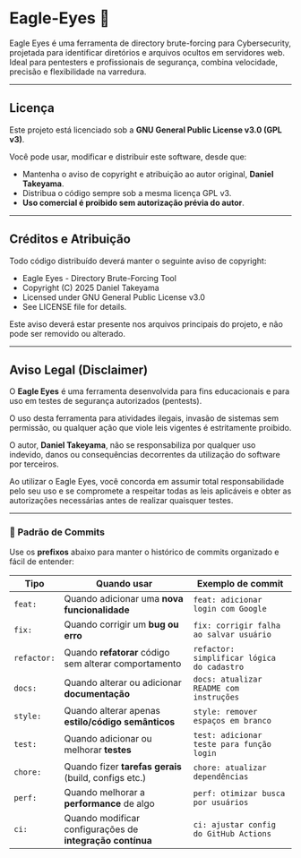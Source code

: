 # Eagle-Eyes 🦅
Eagle Eyes é uma ferramenta de directory brute-forcing para Cybersecurity, projetada para identificar diretórios e arquivos ocultos em servidores web. Ideal para pentesters e profissionais de segurança, combina velocidade, precisão e flexibilidade na varredura.

---

## Licença

Este projeto está licenciado sob a **GNU General Public License v3.0 (GPL v3)**.

Você pode usar, modificar e distribuir este software, desde que:  
- Mantenha o aviso de copyright e atribuição ao autor original, **Daniel Takeyama**.  
- Distribua o código sempre sob a mesma licença GPL v3.  
- **Uso comercial é proibido sem autorização prévia do autor**.

---

## Créditos e Atribuição

Todo código distribuído deverá manter o seguinte aviso de copyright:
- Eagle Eyes - Directory Brute-Forcing Tool
- Copyright (C) 2025 Daniel Takeyama
- Licensed under GNU General Public License v3.0
- See LICENSE file for details.

Este aviso deverá estar presente nos arquivos principais do projeto, e não pode ser removido ou alterado.

---

## Aviso Legal (Disclaimer)

O **Eagle Eyes** é uma ferramenta desenvolvida para fins educacionais e para uso em testes de segurança autorizados (pentests).

O uso desta ferramenta para atividades ilegais, invasão de sistemas sem permissão, ou qualquer ação que viole leis vigentes é estritamente proibido.

O autor, **Daniel Takeyama**, não se responsabiliza por qualquer uso indevido, danos ou consequências decorrentes da utilização do software por terceiros.

Ao utilizar o Eagle Eyes, você concorda em assumir total responsabilidade pelo seu uso e se compromete a respeitar todas as leis aplicáveis e obter as autorizações necessárias antes de realizar quaisquer testes.

---

### 📝 Padrão de Commits

Use os **prefixos** abaixo para manter o histórico de commits organizado e fácil de entender:

| Tipo         | Quando usar                                              | Exemplo de commit                          |
|--------------|----------------------------------------------------------|--------------------------------------------|
| `feat:`      | Quando adicionar uma **nova funcionalidade**             | `feat: adicionar login com Google`         |
| `fix:`       | Quando corrigir um **bug ou erro**                       | `fix: corrigir falha ao salvar usuário`    |
| `refactor:`  | Quando **refatorar** código sem alterar comportamento    | `refactor: simplificar lógica do cadastro` |
| `docs:`      | Quando alterar ou adicionar **documentação**             | `docs: atualizar README com instruções`    |
| `style:`     | Quando alterar apenas **estilo/código semânticos**       | `style: remover espaços em branco`         |
| `test:`      | Quando adicionar ou melhorar **testes**                  | `test: adicionar teste para função login`  |
| `chore:`     | Quando fizer **tarefas gerais** (build, configs etc.)    | `chore: atualizar dependências`            |
| `perf:`      | Quando melhorar a **performance** de algo                | `perf: otimizar busca por usuários`        |
| `ci:`        | Quando modificar configurações de **integração contínua**| `ci: ajustar config do GitHub Actions`     |

